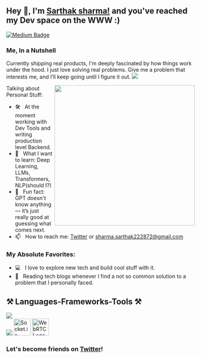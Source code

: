 ## Hey 👋, I'm [Sarthak sharma!](https://twitter.com/sarthaksharma85) and you've reached my Dev space on the WWW :)

<!-- [![Website Badge](https://img.shields.io/badge/Website-3b5998?style=flat-square&logo=google-chrome&logoColor=white)](https://vikrantbhat.com/) -->

<!-- [![Linkedin Badge](https://img.shields.io/badge/LinkedIn-0077B5?style=for-the-badge&logo=linkedin&logoColor=white)](https://www.linkedin.com/in/sarthaksharma27/)
[![Leetcode Badge](https://img.shields.io/badge/LeetCode-FFA116?style=for-the-badge&logo=leetcode&logoColor=white)](https://leetcode.com/u/sarthaksharma27/)
[![Twitter Badge](https://img.shields.io/badge/Twitter-1DA1F2?style=for-the-badge&logo=twitter&logoColor=white)](https://twitter.com/sarthaksharma85) -->
[![Medium Badge](https://img.shields.io/badge/Medium-12100E?style=for-the-badge&logo=medium&logoColor=white)](https://medium.com/@sharma.sarthak222872)


### Me, In a Nutshell &nbsp; 

Currently shipping real products, I'm deeply fascinated by how things work under the hood. I just love solving real problems. Give me a problem that interests me, and I’ll keep going until I figure it out. 
[![](https://gitwar.herokuapp.com/badge?username=bhatvikrant&label=Gitwar%20Profile%20Score&style=for-the-badge&color=0088cc)](https://gitwar.herokuapp.com/bhatvikrant) 

<img align="right" width="375" alt="" src="https://media.giphy.com/media/SIuI7syOPvm1HAd5GF/giphy.gif" />

 Talking about Personal Stuff:

- 🛠 &nbsp; At the moment working with Dev Tools and writing production level Backend.
- 👀 &nbsp; What I want to learn: Deep Learning, LLMs, Transformers, NLP(should I?)
- 👾 &nbsp; Fun fact: GPT doesn't know anything — it’s just really good at guessing what comes next.
- 📫 &nbsp; How to reach me: [Twitter](https://twitter.com/sarthaksharma85) or sharma.sarthak222872@gmail.com
<!-- - 📝 &nbsp; Checkout my [Resume](https://github.com/bhatvikrant/bhatvikrant/blob/master/resume.pdf). (Haven't update it in a while, but here you go) -->
<!-- - 🚀 &nbsp; I’m currently learning Backend Development. -->
### My Absolute Favorites:

- 💻 &nbsp; I love to explore new tech and build cool stuff with it.
- 📰 &nbsp; Reading tech blogs whenever I find a not so common solution to a problem that I personally faced.
<!-- - 🍕 &nbsp; Hackathons, meetups & tech events. -->

<h2 align="left">⚒️ Languages-Frameworks-Tools ⚒️</h2>

<div align="left"> <img src="https://skillicons.dev/icons?i=nodejs,express,javascript,typescript,mongodb,postgres," /><br> <img src="https://skillicons.dev/icons?i=linux,git,redis,docker" /> <img src="https://upload.wikimedia.org/wikipedia/commons/thumb/9/96/Socket-io.svg/2048px-Socket-io.svg.png" alt="Socket.io Logo" style="height: 45px;"> <img src="https://webrtc.github.io/webrtc-org/assets/images/webrtc-logo-vert-retro-255x305.png" alt="WebRTC Logo" style="height: 45px;"> 

### Let's become friends on [Twitter](https://twitter.com/sarthaksharma85)!

</div>
